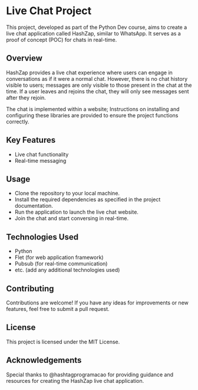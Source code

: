 # Live Chat Project

This project, developed as part of the Python Dev course, aims to create a live chat application called HashZap, similar to WhatsApp. It serves as a proof of concept (POC) for chats in real-time.

## Overview

HashZap provides a live chat experience where users can engage in conversations as if it were a normal chat. However, there is no chat history visible to users; messages are only visible to those present in the chat at the time. If a user leaves and rejoins the chat, they will only see messages sent after they rejoin.

The chat is implemented within a website; Instructions on installing and configuring these libraries are provided to ensure the project functions correctly.

## Key Features

- Live chat functionality
- Real-time messaging

## Usage

- Clone the repository to your local machine.
- Install the required dependencies as specified in the project documentation.
- Run the application to launch the live chat website.
- Join the chat and start conversing in real-time.

## Technologies Used

- Python
- Flet (for web application framework)
- Pubsub (for real-time communication)
- etc. (add any additional technologies used)

## Contributing

Contributions are welcome! If you have any ideas for improvements or new features, feel free to submit a pull request.

## License

This project is licensed under the MIT License.

## Acknowledgements

Special thanks to @hashtagprogramacao for providing guidance and resources for creating the HashZap live chat application.